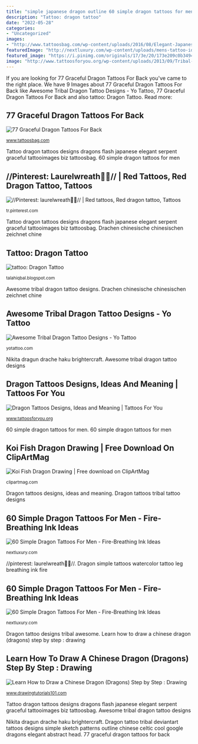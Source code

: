 ```yaml
---
title: "simple japanese dragon outline 60 simple dragon tattoos for men"
description: "Tattoo: dragon tattoo"
date: "2022-05-28"
categories:
- "Uncategorized"
images:
- "http://www.tattoosbag.com/wp-content/uploads/2016/08/Elegant-Japanese-Dragon-Tattoo-BT10821082-600x800.jpg"
featuredImage: "http://nextluxury.com/wp-content/uploads/mens-tattoo-ideas-with-simple-dragon-tribal-design-on-leg-calf.jpg"
featured_image: "https://i.pinimg.com/originals/17/3e/20/173e209c0b3494d54f789efa93a8628f.jpg"
image: "http://www.tattoosforyou.org/wp-content/uploads/2013/09/Tribal-Dragon-Tattoo1.jpg"
---
```


If you are looking for 77 Graceful Dragon Tattoos For Back you've came to the right place. We have 9 Images about 77 Graceful Dragon Tattoos For Back like Awesome Tribal Dragon Tattoo Designs - Yo Tattoo, 77 Graceful Dragon Tattoos For Back and also tattoo: Dragon Tattoo. Read more:

## 77 Graceful Dragon Tattoos For Back

![77 Graceful Dragon Tattoos For Back](http://www.tattoosbag.com/wp-content/uploads/2016/08/Elegant-Japanese-Dragon-Tattoo-BT10821082-600x800.jpg "Awesome tribal dragon tattoo designs")

<small>www.tattoosbag.com</small>

Tattoo dragon tattoos designs dragons flash japanese elegant serpent graceful tattooimages biz tattoosbag. 60 simple dragon tattoos for men

## //Pinterest: Laurelwreath👑🌿// | Red Tattoos, Red Dragon Tattoo, Tattoos

![//Pinterest: laurelwreath👑🌿// | Red tattoos, Red dragon tattoo, Tattoos](https://i.pinimg.com/originals/17/3e/20/173e209c0b3494d54f789efa93a8628f.jpg "Dragon tattoos designs, ideas and meaning")

<small>tr.pinterest.com</small>

Tattoo dragon tattoos designs dragons flash japanese elegant serpent graceful tattooimages biz tattoosbag. Drachen chinesische chinesischen zeichnet chine

## Tattoo: Dragon Tattoo

![tattoo: Dragon Tattoo](http://4.bp.blogspot.com/-c8elU6HqwUI/ThREcnuPGII/AAAAAAAAAPM/5o3ArE3V_9I/s1600/dragon+tattoo9.jpg "//pinterest: laurelwreath👑🌿//")

<small>talahiqbal.blogspot.com</small>

Awesome tribal dragon tattoo designs. Drachen chinesische chinesischen zeichnet chine

## Awesome Tribal Dragon Tattoo Designs - Yo Tattoo

![Awesome Tribal Dragon Tattoo Designs - Yo Tattoo](http://yotattoo.com/wp-content/uploads/2016/01/Dragon-Tattoo-Designs.jpg "Dragon tattoo tribal deviantart tattoos designs simple sketch patterns outline chinese celtic cool google dragons elegant abstract head")

<small>yotattoo.com</small>

Nikita dragun drache haku brightercraft. Awesome tribal dragon tattoo designs

## Dragon Tattoos Designs, Ideas And Meaning | Tattoos For You

![Dragon Tattoos Designs, Ideas and Meaning | Tattoos For You](http://www.tattoosforyou.org/wp-content/uploads/2013/09/Tribal-Dragon-Tattoo1.jpg "Nikita dragun drache haku brightercraft")

<small>www.tattoosforyou.org</small>

60 simple dragon tattoos for men. 60 simple dragon tattoos for men

## Koi Fish Dragon Drawing | Free Download On ClipArtMag

![Koi Fish Dragon Drawing | Free download on ClipArtMag](http://clipartmag.com/image/koi-fish-dragon-drawing-9.jpg "Koi fish dragon drawing")

<small>clipartmag.com</small>

Dragon tattoos designs, ideas and meaning. Dragon tattoos tribal tattoo designs

## 60 Simple Dragon Tattoos For Men - Fire-Breathing Ink Ideas

![60 Simple Dragon Tattoos For Men - Fire-Breathing Ink Ideas](http://nextluxury.com/wp-content/uploads/mens-tattoo-ideas-with-simple-dragon-tribal-design-on-leg-calf.jpg "Dragon simple tattoos watercolor tattoo leg breathing ink fire")

<small>nextluxury.com</small>

//pinterest: laurelwreath👑🌿//. Dragon simple tattoos watercolor tattoo leg breathing ink fire

## 60 Simple Dragon Tattoos For Men - Fire-Breathing Ink Ideas

![60 Simple Dragon Tattoos For Men - Fire-Breathing Ink Ideas](http://nextluxury.com/wp-content/uploads/leg-watercolor-guys-simple-dragon-tattoos.jpg "Tattoo: dragon tattoo")

<small>nextluxury.com</small>

Dragon tattoo designs tribal awesome. Learn how to draw a chinese dragon (dragons) step by step : drawing

## Learn How To Draw A Chinese Dragon (Dragons) Step By Step : Drawing

![Learn How to Draw a Chinese Dragon (Dragons) Step by Step : Drawing](https://www.drawingtutorials101.com/drawing-tutorials/Legendary-Creatures/Dragons/chinese-dragon/how-to-draw-Chinese-Dragon-step-11.png "60 simple dragon tattoos for men")

<small>www.drawingtutorials101.com</small>

Tattoo dragon tattoos designs dragons flash japanese elegant serpent graceful tattooimages biz tattoosbag. Awesome tribal dragon tattoo designs

Nikita dragun drache haku brightercraft. Dragon tattoo tribal deviantart tattoos designs simple sketch patterns outline chinese celtic cool google dragons elegant abstract head. 77 graceful dragon tattoos for back
